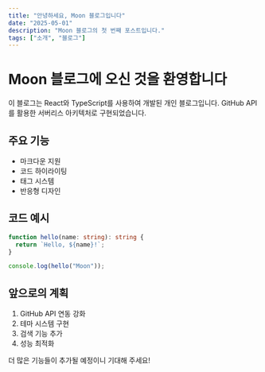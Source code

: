 ```yaml
---
title: "안녕하세요, Moon 블로그입니다"
date: "2025-05-01"
description: "Moon 블로그의 첫 번째 포스트입니다."
tags: ["소개", "블로그"]
---
```


# Moon 블로그에 오신 것을 환영합니다

이 블로그는 React와 TypeScript를 사용하여 개발된 개인 블로그입니다.
GitHub API를 활용한 서버리스 아키텍처로 구현되었습니다.

## 주요 기능

- 마크다운 지원
- 코드 하이라이팅
- 태그 시스템
- 반응형 디자인

## 코드 예시

```typescript
function hello(name: string): string {
  return `Hello, ${name}!`;
}

console.log(hello("Moon"));
```

## 앞으로의 계획

1. GitHub API 연동 강화
2. 테마 시스템 구현
3. 검색 기능 추가
4. 성능 최적화

더 많은 기능들이 추가될 예정이니 기대해 주세요!
